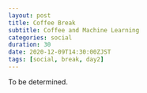 ```yaml
---
layout: post
title: Coffee Break 
subtitle: Coffee and Machine Learning
categories: social
duration: 30
date: 2020-12-09T14:30:00ZJST
tags: [social, break, day2]
---
```


To be determined.
